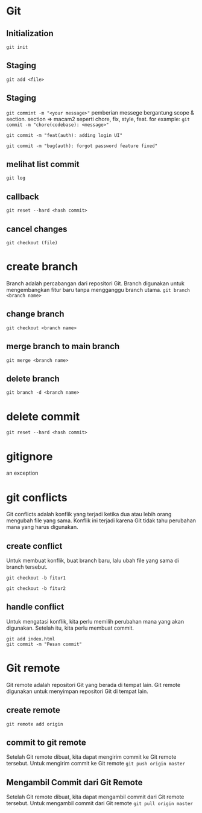 # Git
## Initialization
```git init```

## Staging
```git add <file>```

## Staging
```git commint -m "<your message>"```
pemberian messege bergantung scope & section.
section => macam2 seperti chore, fix, style, feat.
for example:
```git commit -m "chore(codebase): <message>"```

```git commit -m "feat(auth): adding login UI"```

```git commit -m "bug(auth): forgot password feature fixed"```

## melihat list commit
```git log```

## callback 
```git reset --hard <hash commit>```

## cancel changes
```git checkout (file)```

# create branch
Branch adalah percabangan dari repositori Git. Branch digunakan untuk mengembangkan fitur baru tanpa mengganggu branch utama.
```git branch <branch name>```
## change branch 

```git checkout <branch name>```
## merge branch to main branch

```git merge <branch name>```
## delete branch

```git branch -d <branch name>```

# delete commit 
```git reset --hard <hash commit>```

# gitignore
an exception

# git conflicts
Git conflicts adalah konflik yang terjadi ketika dua atau lebih orang mengubah file yang sama. Konflik ini terjadi karena Git tidak tahu perubahan mana yang harus digunakan.
## create conflict
Untuk membuat konflik, buat branch baru, lalu ubah file yang sama di branch tersebut.

```git checkout -b fitur1```

```git checkout -b fitur2```

## handle conflict 
Untuk mengatasi konflik, kita perlu memilih perubahan mana yang akan digunakan. Setelah itu, kita perlu membuat commit.
```
git add index.html
git commit -m "Pesan commit"
```

# Git remote
Git remote adalah repositori Git yang berada di tempat lain. Git remote digunakan untuk menyimpan repositori Git di tempat lain.
## create remote
```git remote add origin```
## commit to git remote
Setelah Git remote dibuat, kita dapat mengirim commit ke Git remote tersebut. Untuk mengirim commit ke Git remote
```git push origin master```
## Mengambil Commit dari Git Remote
Setelah Git remote dibuat, kita dapat mengambil commit dari Git remote tersebut. Untuk mengambil commit dari Git remote
```git pull origin master```